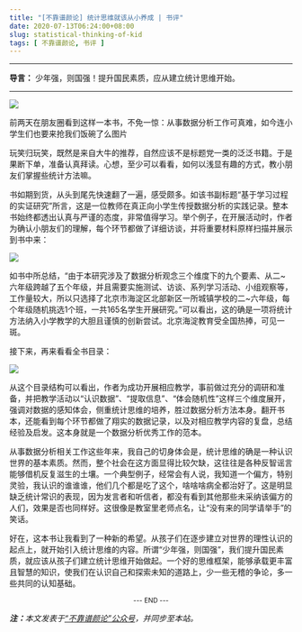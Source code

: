 ```yaml
---
title: "[不靠谱颜论] 统计思维就该从小养成 | 书评"
date: 2020-07-13T06:24:00+08:00
slug: statistical-thinking-of-kid
tags: [ 不靠谱颜论, 书评 ]
---
```


---

**导言：** 少年强，则国强！提升国民素质，应从建立统计思维开始。

---

<img src="images/2020-07-13/cover.jpg" style="max-width:250px"/>

前两天在朋友圈看到这样一本书，不免一惊：从事数据分析工作可真难，如今连小学生们也要来抢我们饭碗了么图片

玩笑归玩笑，既然是来自大牛的推荐，自然应该不是标题党一类的泛泛书籍。于是果断下单，准备认真拜读。心想，至少可以看看，如何以浅显有趣的方式，教小朋友们掌握些统计方法嘛。

书如期到货，从头到尾先快速翻了一遍，感受颇多。如该书副标题“基于学习过程的实证研究”所言，这是一位教师在真正向小学生传授数据分析的实践记录。整本书始终都透出认真与严谨的态度，非常值得学习。举个例子，在开展活动时，作者为确认小朋友们的理解，每个环节都做了详细访谈，并将重要材料原样扫描并展示到书中来：

<img src="images/2020-07-13/photo.png" style="max-width:500px"/>

如书中所总结，“由于本研究涉及了数据分析观念三个维度下的九个要素、从二~六年级跨越了五个年级，并且需要实施测试、访谈、系列学习活动、小组观察等，工作量较大，所以只选择了北京市海淀区北部新区一所城镇学校的二~六年级，每个年级随机挑选1个班，一共165名学生开展研究。”可以看出，这的确是一项将统计方法纳入小学教学的大胆且谨慎的创新尝试。北京海淀教育受全国热捧，可见一斑。

接下来，再来看看全书目录：

<img src="images/2020-07-13/toc.png" style="max-width:500px"/>

从这个目录结构可以看出，作者为成功开展相应教学，事前做过充分的调研和准备，并把教学活动以“认识数据”、“提取信息”、“体会随机性”这样三个维度展开，强调对数据的感知体会，侧重统计思维的培养，胜过数据分析方法本身。翻开书本，还能看到每个环节都做了翔实的数据记录，以及对相应教学内容的复盘，总结经验及启发。这本身就是一个数据分析优秀工作的范本。

从事数据分析相关工作这些年来，我自己的切身体会是，统计思维的确是一种认识世界的基本素质。然而，整个社会在这方面显得比较欠缺，这往往是各种反智谣言能够借机反复滋生的土壤。一个典型例子，经常会有人说，我知道一个偏方，特别灵验，我认识的谁谁谁，他们几个都是吃了这个，啥啥啥病全都治好了。这是明显缺乏统计常识的表现，因为发言者和听信者，都没有看到其他那些未采纳该偏方的人们，效果是否也同样好。这很像是教室里老师点名，让“没有来的同学请举手”的笑话。

好在，这本书让我看到了一种新的希望。从孩子们在逐步建立对世界的理性认识的起点上，就开始引入统计思维的内容。所谓“少年强，则国强”，我们提升国民素质，就应该从孩子们建立统计思维开始做起。一个好的思维框架，能够承载更丰富且智慧的知识，使我们在认识自己和探索未知的道路上，少一些无稽的争论，多一些共同的认知基础。

<center><small>--- END ---</small></center>

<i><b>注：</b>本文发表于[“不靠谱颜论”公众号](https://mp.weixin.qq.com/s/gTm5_XxP3-W4Ee5AppcfJw)，并同步至本站。</i>
